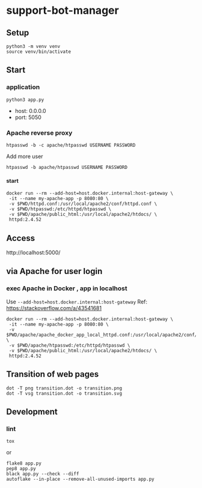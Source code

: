 # support-bot-manager

## Setup

```console
python3 -m venv venv
source venv/bin/activate
```

## Start

### application

```console
python3 app.py
```

- host: 0.0.0.0
- port: 5050

### Apache reverse proxy

```console
htpasswd -b -c apache/htpasswd USERNAME PASSWORD
```

Add more user

```console
htpasswd -b apache/htpasswd USERNAME PASSWORD
```

#### start

```console
docker run --rm --add-host=host.docker.internal:host-gateway \
 -it --name my-apache-app -p 8080:80 \
 -v $PWD/httpd.conf:/usr/local/apache2/conf/httpd.conf \
 -v $PWD/htpasswd:/etc/httpd/htpasswd \
 -v $PWD/apache/public_html:/usr/local/apache2/htdocs/ \
 httpd:2.4.52
```

## Access

http://localhost:5000/

## via Apache for user login

### exec Apache in Docker , app in localhost

Use `--add-host=host.docker.internal:host-gateway`
Ref: https://stackoverflow.com/a/43541681

```console
docker run --rm --add-host=host.docker.internal:host-gateway \
 -it --name my-apache-app -p 8080:80 \
 -v $PWD/apache/apache_docker_app_local_httpd.conf:/usr/local/apache2/conf/httpd.conf \
 -v $PWD/apache/htpasswd:/etc/httpd/htpasswd \
 -v $PWD/apache/public_html:/usr/local/apache2/htdocs/ \
 httpd:2.4.52
```

## Transition of web pages

```console
dot -T png transition.dot -o transition.png
dot -T vsg transition.dot -o transition.svg
```

## Development

### lint

```console
tox
```

or

```console
flake8 app.py
pep8 app.py
black app.py --check --diff
autoflake --in-place --remove-all-unused-imports app.py
```
